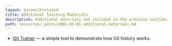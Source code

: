 ```yaml
---
layout: barewithrelated
title: Additional Teaching Materials
description: Additional materials not included in the previous sections.
path: resources/_posts/2001-01-01-additional-materials.md
---
```


* [Git Trainer](https://github.com/gurugray/git-trainer/) — a simple tool to demonstrate how Git history works.
